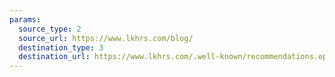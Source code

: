 ```yaml
---
params:
  source_type: 2
  source_url: https://www.lkhrs.com/blog/
  destination_type: 3
  destination_url: https://www.lkhrs.com/.well-known/recommendations.opml
---
```

